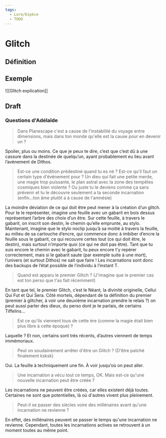 ```yaml
---
tags:
  - Lore/Espèce
  - TODO
---
```

# Glitch

## Définition

## Exemple
![[Glitch explication]]
## Draft
### Questions d'Adélaïde
> Dans Planescape c'est a cause de l'instabilité du voyage entre dimensions, mais dans ton monde qu'elle est la cause pour en devenir un ?

Spoiler, plus ou moins. Ce que je peux te dire, c’est que c’est dû à une cassure dans la destinée de quelqu’un, ayant probablement eu lieu avant l’avènement de Dithos.

> Est-ce une condition prédestiné quand tu es né ? Est-ce qu'il faut un certain type d'événement pour ? Un dieu qui fait une petite merde, une magie trop puissante, le plan astral avec la zone des tempêtes cosmiques bien violente ? Ou juste tu le deviens comme ça sans prévenir et tu le découvre seulement a ta seconde incarnation (enfin...ton âme plutôt a à cause de l'amnésie)

La moindre déviation de ce qui doit être peut mener à la création d’un glitch.
Pour te le représenter, imagine une feuille avec un gabarit en bois dessus représentant l’arbre des choix d’un être. Sur cette feuille, à travers le gabarit, on inscrit son destin, le chemin qu’elle emprunte, au stylo.
Maintenant, imagine que le stylo noclip jusqu’à sa moitié à travers la feuille, au milieu de sa cartouche d’encre, qui commence donc à imbiber d’encre la feuille sous le gabarit, ce qui recouvre certes tout (ce qui doit être, le destin), mais surtout n’importe quoi (ce qui ne doit pas être). Tant que tu suis encore le chemin avec le gabarit, tu peux encore t’y repérer correctement, mais si le gabarit saute (par exemple suite à une mort), l’univers (et surtout Dithos) ne sait que faire !
Les incarnations sont donc des backups de l’état possible de l’individu à l’instant T.

> Quand est apparu le premier Glitch ? (J'imagine que le premier cas est ton perso que t'as fait récemment)

En tant que tel, le premier Glitch, c’est le Néant, la divinité originelle, Cellui Qui Fut et Qui Sera.
Côté mortels, dépendant de ta définition du premier (premier à glitcher, à voir une deuxième incarnation prendre le relais ?) on peut aussi parler des dieux, du perso dont je te parlais, de certains Tiffelins…

> Est ce qu'ils viennent tous de cette ère (comme la magie était bien plus libre à cette époque) ?

Laquelle ?
Et non, certains sont très récents, d’autres viennent de temps immémoriaux.

> Peut on soudainement arrêter d'être un Glitch ? (D'être patché finalement ksksk)

Oui. La feuille à techniquement une fin. À voir jusqu’où on peut aller.

> Une incarnation a vécu tout ce temps, OK. Mais est-ce qu'une nouvelle incarnation peut être créée ?

Les incarnations ne peuvent être créées, car elles existent déjà toutes. Certaines ne sont que potentielles, là où d'autres vivent plus pleinement.

> Peut-il se passer des siècles voire des millénaires avant qu'une incarnation ne revienne ?

En effet, des millénaires peuvent se passer le temps qu'une incarnation ne revienne. Cependant, toutes les incarnations actives se retrouvent à un moment toutes au même point.